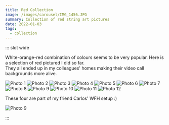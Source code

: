 ```yaml
---
title: Red Collection
image: /images/carousel/IMG_1456.JPG
summary: Collection of red string art pictures
date: 2022-01-03
tags:
  - collection
---
```


::: slot wide

White-orange-red combination of colours seems to be very popular. Here is a selection of red pictured I did so far.  
They all ended up in my colleagues' homes making their video call backgrounds more alive.

![Photo 1](/images/photos/IMG_1457.JPG#half)
![Photo 2](/images/photos/IMG_1518.JPG#half)
![Photo 3](/images/photos/IMG_1456.JPG#half)
![Photo 4](/images/photos/IMG_1458.JPG#half)
![Photo 5](/images/photos/IMG_1512.JPG#half)
![Photo 6](/images/photos/IMG_1496.JPG#half)
![Photo 7](/images/photos/IMG_1514.JPG#half)
![Photo 8](/images/photos/IMG_1546.JPG#half)
![Photo 9](/images/photos/IMG_0420.JPG#half)
![Photo 10](/images/photos/IMG_1730.JPG#half)
![Photo 11](/images/photos/IMG_0404.JPG#half)
![Photo 12](/images/photos/IMG_1720.JPG#half)

These four are part of my friend Carlos' WFH setup :)

![Photo 9](/images/posts/carlos_background.jpg#half)

:::